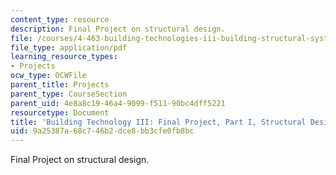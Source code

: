 ```yaml
---
content_type: resource
description: Final Project on structural design.
file: /courses/4-463-building-technologies-iii-building-structural-systems-ii-fall-2002/9a25387a68c746b2dce8bb3cfe0fb8bc_structpostertemplate.pdf
file_type: application/pdf
learning_resource_types:
- Projects
ocw_type: OCWFile
parent_title: Projects
parent_type: CourseSection
parent_uid: 4e8a8c19-46a4-9099-f511-90bc4dff5221
resourcetype: Document
title: 'Building Technology III: Final Project, Part I, Structural Design'
uid: 9a25387a-68c7-46b2-dce8-bb3cfe0fb8bc
---
```

Final Project on structural design.

